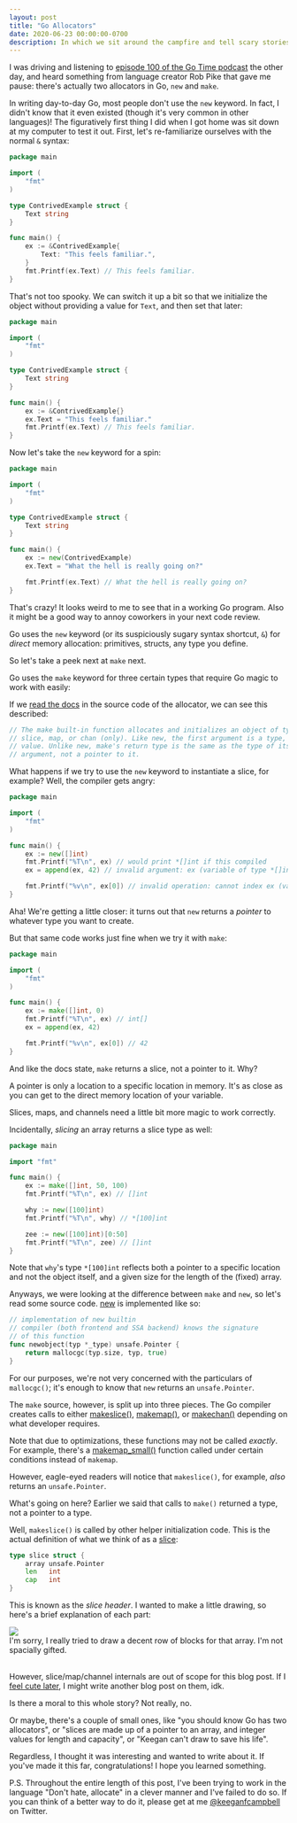 ```yaml
---
layout: post
title: "Go Allocators"
date: 2020-06-23 00:00:00-0700
description: In which we sit around the campfire and tell scary stories about Go memory allocation.
---
```


I was driving and listening to [episode 100 of the Go Time podcast](https://changelog.com/gotime/100) the other day, and heard something from language creator Rob Pike that gave me pause: there's actually two allocators in Go, `new` and `make`. 

In writing day-to-day Go, most people don't use the `new` keyword. In fact, I didn't know that it even existed (though it's very common in other languages)! The figuratively first thing I did when I got home was sit down at my computer to test it out. First, let's re-familiarize ourselves with the normal `&` syntax:

```go
package main

import (
	"fmt"
)

type ContrivedExample struct {
	Text string
}

func main() {
	ex := &ContrivedExample{
		Text: "This feels familiar.",
	}
	fmt.Printf(ex.Text) // This feels familiar.
}
```

That's not too spooky. We can switch it up a bit so that we initialize the object without providing a value for `Text`, and then set that later:


```go
package main

import (
	"fmt"
)

type ContrivedExample struct {
	Text string
}

func main() {
	ex := &ContrivedExample{}
	ex.Text = "This feels familiar."
	fmt.Printf(ex.Text) // This feels familiar.
}
```

Now let's take the `new` keyword for a spin:

```go
package main

import (
	"fmt"
)

type ContrivedExample struct {
	Text string
}

func main() {
	ex := new(ContrivedExample)
	ex.Text = "What the hell is really going on?"

	fmt.Printf(ex.Text) // What the hell is really going on?
}
```

That's crazy! It looks weird to me to see that in a working Go program. Also it might be a good way to annoy coworkers in your next code review.

Go uses the `new` keyword (or its suspiciously sugary syntax shortcut, `&`) for _direct_ memory allocation: primitives, structs, any type you define.

So let's take a peek next at `make` next.

Go uses the `make` keyword for three certain types that require Go magic to work with easily: 

If we [read the docs](https://github.com/golang/go/blob/7b872b6d955d3e749ea62dbfced68ab5c61eae91/src/builtin/builtin.go#L172) in the source code of the allocator, we can see this described:

```go
// The make built-in function allocates and initializes an object of type
// slice, map, or chan (only). Like new, the first argument is a type, not a
// value. Unlike new, make's return type is the same as the type of its
// argument, not a pointer to it. 
```

What happens if we try to use the `new` keyword to instantiate a slice, for example? Well, the compiler gets angry:

```go
package main

import (
	"fmt"
)

func main() {
	ex := new([]int)
	fmt.Printf("%T\n", ex) // would print *[]int if this compiled
	ex = append(ex, 42) // invalid argument: ex (variable of type *[]int) is not a slice

	fmt.Printf("%v\n", ex[0]) // invalid operation: cannot index ex (variable of type *[]int)
}
```

Aha! We're getting a little closer: it turns out that `new` returns a _pointer_ to whatever type you want to create.

But that same code works just fine when we try it with `make`:

```go
package main

import (
	"fmt"
)

func main() {
	ex := make([]int, 0)
	fmt.Printf("%T\n", ex) // int[]
	ex = append(ex, 42)

	fmt.Printf("%v\n", ex[0]) // 42
}
```

And like the docs state, `make` returns a slice, not a pointer to it. Why?

A pointer is only a location to a specific location in memory. It's as close as you can get to the direct memory location of your variable.

Slices, maps, and channels need a little bit more magic to work correctly. 

Incidentally, _slicing_ an array returns a slice type as well:

```go
package main

import "fmt"

func main() {
	ex := make([]int, 50, 100)
	fmt.Printf("%T\n", ex) // []int

	why := new([100]int)
	fmt.Printf("%T\n", why) // *[100]int

	zee := new([100]int)[0:50]
	fmt.Printf("%T\n", zee) // []int
}
```

Note that `why`'s type `*[100]int` reflects both a pointer to a specific location and not the object itself, and a given size for the length of the (fixed) array.

Anyways, we were looking at the difference between `make` and `new`, so let's read some source code. [new](https://github.com/golang/go/blob/master/src/runtime/malloc.go#L1192) is implemented like so:

```go
// implementation of new builtin
// compiler (both frontend and SSA backend) knows the signature
// of this function
func newobject(typ *_type) unsafe.Pointer {
	return mallocgc(typ.size, typ, true)
}
```

For our purposes, we're not very concerned with the particulars of `mallocgc()`; it's enough to know that `new` returns an `unsafe.Pointer`.

The `make` source, however, is split up into three pieces. The Go compiler creates calls to either [makeslice()](https://github.com/golang/go/blob/master/src/runtime/slice.go#L83), [makemap()](https://github.com/golang/go/blob/master/src/runtime/map.go#L303), or [makechan()](https://github.com/golang/go/blob/master/src/runtime/chan.go#L71) depending on what developer requires.

Note that due to optimizations, these functions may not be called _exactly_. For example, there's a [makemap_small()](https://github.com/golang/go/blob/master/src/runtime/map.go#L292) function called under certain conditions instead of `makemap`.

However, eagle-eyed readers will notice that `makeslice()`, for example, _also_ returns an `unsafe.Pointer`.

What's going on here? Earlier we said that calls to `make()` returned a type, not a pointer to a type.

Well, `makeslice()` is called by other helper initialization code. This is the actual definition of what we think of as a [slice](https://github.com/golang/go/blob/master/src/runtime/slice.go#L13):

```go
type slice struct {
	array unsafe.Pointer
	len   int
	cap   int
}
```

This is known as the _slice header_. I wanted to make a little drawing, so here's a brief explanation of each part:

<img class="col three" src="{{ site.baseurl }}assets/img/slice_header.png">
<div class="col three caption">
    I'm sorry, I really tried to draw a decent row of blocks for that array. I'm not spacially gifted.
</div>
<br/>

However, slice/map/channel internals are out of scope for this blog post. If I [feel cute later](https://knowyourmeme.com/memes/feeling-cute-might-delete-later), I might write another blog post on them, idk.

Is there a moral to this whole story? Not really, no.

Or maybe, there's a couple of small ones, like "you should know Go has two allocators", or "slices are made up of a pointer to an array, and integer values for length and capacity", or "Keegan can't draw to save his life". 

Regardless, I thought it was interesting and wanted to write about it. If you've made it this far, congratulations! I hope you learned something.

P.S. Throughout the entire length of this post, I've been trying to work in the language "Don't hate, allocate" in a clever manner and I've failed to do so. If you can think of a better way to do it, please get at me [@keeganfcampbell](https://twitter.com/keeganfcampbell) on Twitter.